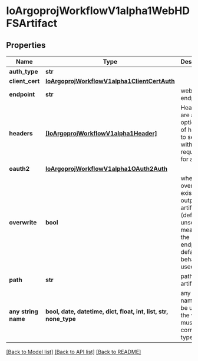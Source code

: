 # IoArgoprojWorkflowV1alpha1WebHDFSArtifact


## Properties
Name | Type | Description | Notes
------------ | ------------- | ------------- | -------------
**auth_type** | **str** |  | [optional] 
**client_cert** | [**IoArgoprojWorkflowV1alpha1ClientCertAuth**](IoArgoprojWorkflowV1alpha1ClientCertAuth.md) |  | [optional] 
**endpoint** | **str** | webHDFS endpoint | [optional] 
**headers** | [**[IoArgoprojWorkflowV1alpha1Header]**](IoArgoprojWorkflowV1alpha1Header.md) | Headers are an optional list of headers to send with HTTP requests for artifacts | [optional] 
**oauth2** | [**IoArgoprojWorkflowV1alpha1OAuth2Auth**](IoArgoprojWorkflowV1alpha1OAuth2Auth.md) |  | [optional] 
**overwrite** | **bool** | whether to overwrite existing output artifacts (default: unset, meaning the endpoint&#39;s default behavior is used) | [optional] 
**path** | **str** | path to the artifact | [optional] 
**any string name** | **bool, date, datetime, dict, float, int, list, str, none_type** | any string name can be used but the value must be the correct type | [optional]

[[Back to Model list]](../README.md#documentation-for-models) [[Back to API list]](../README.md#documentation-for-api-endpoints) [[Back to README]](../README.md)


